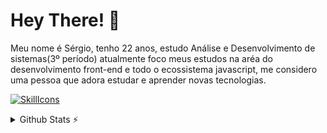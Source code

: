 # Hey There! 👋

Meu nome é Sérgio, tenho 22 anos, estudo Análise e Desenvolvimento de sistemas(3º período) atualmente foco meus estudos na aréa do desenvolvimento front-end e todo o ecossistema javascript, me considero uma pessoa que adora estudar e aprender novas tecnologias. 

[![SkillIcons](https://skillicons.dev/icons?i=html,css,js,ts,react,next,styledcomponents,tailwind,sass,prisma,postgres,mysql)](https://skillicons.dev)<br/>

<details>
  <summary>Github Stats ⚡</summary>
  
  <a href="#">![Github stats](https://github-readme-stats.vercel.app/api?username=sergiohdljr&theme=blueberry&count_private=true&hide_border=true&line_height=20)</a>
  <a href="#">![Top Langs](https://github-readme-stats.vercel.app/api/top-langs/?username=sergiohdljr&layout=compact&theme=blueberry&count_private=true&hide_border=true)</a>
</details>

